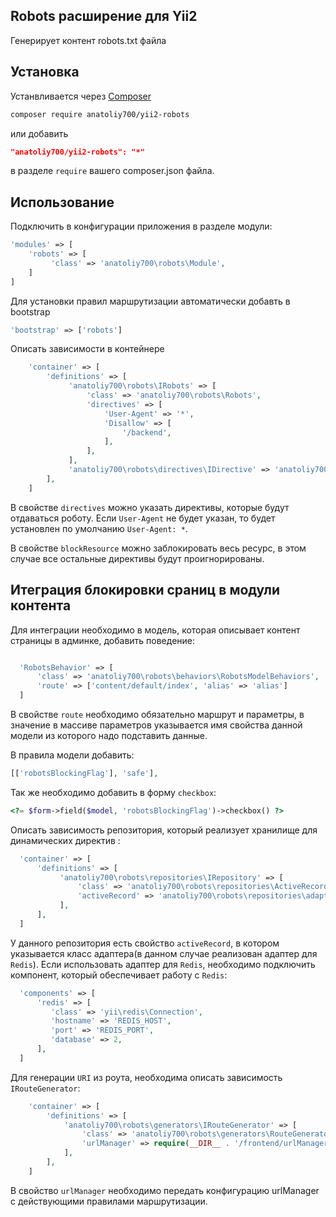 Robots расширение для Yii2
--------------------------

Генерирует контент robots.txt файла

Установка
------------

Устанвливается через [Composer](http://getcomposer.org/download/) 

```bash
composer require anatoliy700/yii2-robots
```
или добавить 

```json
"anatoliy700/yii2-robots": "*"
```

в разделе `require` вашего composer.json файла.

Использование
-------------

Подключить в конфигурации приложения в разделе модули:

```php
'modules' => [
    'robots' => [
         'class' => 'anatoliy700\robots\Module',
    ]
]
```

Для установки правил маршрутизации автоматически добавть в bootstrap

```php
'bootstrap' => ['robots']
```

Описать зависимости в контейнере

```php
    'container' => [
        'definitions' => [
             'anatoliy700\robots\IRobots' => [
                 'class' => 'anatoliy700\robots\Robots',
                 'directives' => [
                     'User-Agent' => '*',
                     'Disallow' => [
                         '/backend',
                     ],
                 ],
             ],
             'anatoliy700\robots\directives\IDirective' => 'anatoliy700\robots\directives\Directive',
        ],
    ]
```

В свойстве `directives` можно указать директивы, которые будут отдаваться роботу.
Если `User-Agent` не будет указан, то будет установлен по умолчанию `User-Agent: *`.

В свойстве `blockResource` можно заблокировать весь ресурс,
 в этом случае все остальные директивы будут проигнорированы.

Итеграция блокировки сраниц в модули контента
---------------------------------------------

Для интеграции необходимо в модель, которая описывает контент страницы в админке, добавить поведение:
```php

  'RobotsBehavior' => [
      'class' => 'anatoliy700\robots\behaviors\RobotsModelBehaviors',
      'route' => ['content/default/index', 'alias' => 'alias']
  ]
```

В свойстве `route` необходимо обязательно маршрут и параметры,
в значение в массиве параметров указывается имя свойства данной модели из которого надо подставить данные.

В правила модели добавить:
```php
[['robotsBlockingFlag'], 'safe'],
```

Так же необходимо добавить в форму `checkbox`:
```php
<?= $form->field($model, 'robotsBlockingFlag')->checkbox() ?>
```    

Описать зависимость репозитория, который реализует хранилище для динамических директив :
```php
  'container' => [
      'definitions' => [
           'anatoliy700\robots\repositories\IRepository' => [
               'class' => 'anatoliy700\robots\repositories\ActiveRecordRepository',
               'activeRecord' => 'anatoliy700\robots\repositories\adapters\RedisAdapter',
           ],
      ],
  ]
```

У данного репозитория есть свойство `activeRecord`, в котором указывается класс адаптера(в данном случае реализован адаптер для `Redis`).
Если использовать адаптер для `Redis`, необходимо подключить компонент, который обеспечивает работу с `Redis`:

```php
  'components' => [
      'redis' => [
         'class' => 'yii\redis\Connection',
         'hostname' => 'REDIS_HOST',
         'port' => 'REDIS_PORT',
         'database' => 2,
      ],
  ]
```

Для генерации `URI` из роута, необходима описать зависимость `IRouteGenerator`:
```php
    'container' => [
        'definitions' => [
            'anatoliy700\robots\generators\IRouteGenerator' => [
                'class' => 'anatoliy700\robots\generators\RouteGenerator',
                'urlManager' => require(__DIR__ . '/frontend/urlManager.php'),
            ],
        ],
    ]
```
В свойство `urlManager` необходимо передать конфигурацию urlManager с действующими правилами маршрутизации.
